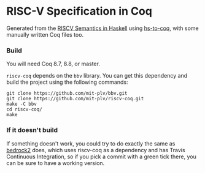 # RISC-V Specification in Coq

Generated from the [RISCV Semantics in Haskell](https://github.com/mit-plv/riscv-semantics) using [hs-to-coq](https://github.com/antalsz/hs-to-coq), with some manually written Coq files too.


### Build

You will need Coq 8.7, 8.8, or master.

`riscv-coq` depends on the `bbv` library. You can get this dependency and build the project using the following commands:

```
git clone https://github.com/mit-plv/bbv.git
git clone https://github.com/mit-plv/riscv-coq.git
make -C bbv
cd riscv-coq/
make
```


### If it doesn't build

If something doesn't work, you could try to do exactly the same as [bedrock2](https://github.com/mit-plv/bedrock2/commits/master) does, which uses riscv-coq as a dependency and has Travis Continuous Integration, so if you pick a commit with a green tick there, you can be sure to have a working version.
   